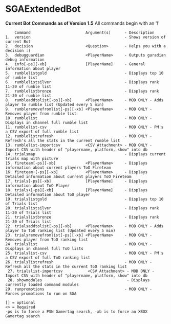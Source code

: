 # SGAExtendedBot

**Current Bot Commands as of Version 1.5**
All commands begin with an '!'

        Command                        Argument(s)      - Description
    1.  version                                         - Shows version of current Bot
    2.  decision                       <Question>       - Helps you with a decision :)
    3.  debugguardian                  <PlayerName>     - Outputs guradian debug information
    4.  info[-ps][-xb]                 [PlayerName]     - General information about player
    5.  rumblelistgold                                  - Displays top 10 of rumble list
    6.  rumblelistsilver                                - Displays rank 11-20 of rumble list
    7.  rumblelistbronze                                - Displays rank 21-30 of rumble list
    8.  rumbleaddtolist[-ps][-xb]      <PlayerName>     - MOD ONLY - Adds player to rumble list (Updated every 5 min)
    9.  rumbleremovefromlist[-ps][-xb] <PlayerName>     - MOD ONLY - Removes player from rumble list
    10. rumblelist                                      - MOD ONLY - Displays in channel full rumble list
    11. rumblelist-csv                                  - MOD ONLY - PM's a CSV export of full rumble list
    12. rumblelistrefresh                               - MOD ONLY - Refresh's all the stats in the current rumble list
	13. rumblelist-importcsv           <CSV Attachment> - MOD ONLY - Import CSV with header of "playername, platform, show" into db
    14. trialsmap                                       - Displays current trials map with picture
    15. fireteam[-ps][-xb]             <PlayerName>     - Displays information about current players ToO Fireteam
    16. fireteam+[-ps][-xb]            <PlayerName>     - Displays Detailed information about current players ToO Fireteam
    17. trials[-ps][-xb]               [PlayerName]     - Displays information about ToO Player
    18. trials+[-ps][-xb]              [PlayerName]     - Displays Detailed information about ToO player
    19. trialslistgold                                  - Displays top 10 of Trials list
    20. trialslistsilver                                - Displays rank 11-20 of Trials list
    21. trialslistbronze                                - Displays rank 21-30 of Trials list
    22. trialsaddtolist[-ps][-xb]      <PlayerName>     - MOD ONLY - Adds player to ToO ranking list (Updated every 5 min)
    23. trialsremovefromlist[-ps][-xb] <PlayerName>     - MOD ONLY - Removes player from ToO ranking list
    24. trialslist                                      - MOD ONLY - Displays in channel full ToO lists
    25. trialslist-csv                                  - MOD ONLY - PM's a CSV export of full ToO ranking list
    26. trialslistrefresh                               - MOD ONLY - Refresh all the stats in the current ToO ranking list
	 27. trialslist-importcsv           <CSV Attachment> - MOD ONLY - Import CSV with header of "playername, platform, show" into db
	 28. showmodules                                     - Displays currently loaded command modules
    29. runpromotions                                   - MOD ONLY - Forces promotions to run on SGA

    [] = optional
    <> = Required
    -ps is to force a PSN Gamertag search, -xb is to force an XBOX Gamertag search
